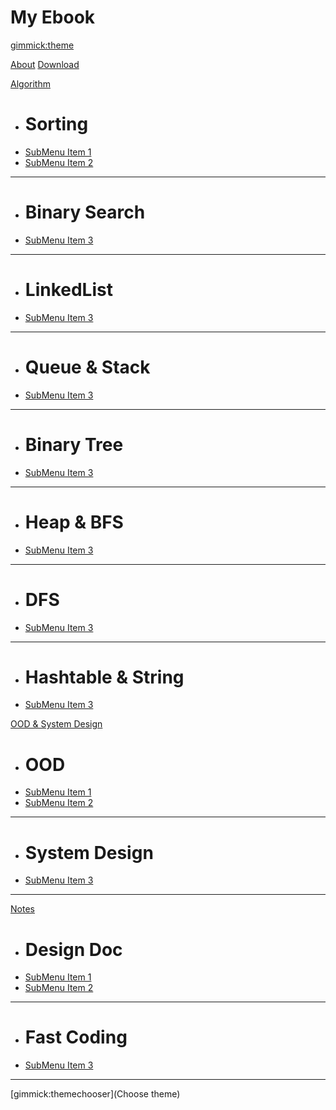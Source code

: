 <!--
  -- Name of your wiki
  -- Do NOT remove the leading `#` character.
  -->

# My Ebook


<!--
  -- Default theme
  -- (Read: http://dynalon.github.io/mdwiki/#!customizing.md#Theme_chooser)
  -->

[gimmick:theme](flatly)


<!--
  -- Navigation
  -- (Read: http://dynalon.github.io/mdwiki/#!quickstart.md#Adding_a_navigation)
  -->

[About](pages/about.md)
[Download](pages/download.md)

<!-- A more complex navigation example: ---------------------------------------- -->

[Algorithm]()
  * # Sorting
  * [SubMenu Item 1](pages/subitem1.md)
  * [SubMenu Item 2](pages/subitem2.md)
  - - - -
  * # Binary Search
  * [SubMenu Item 3](pages/subitem3.md)
  - - - -
  * # LinkedList
  * [SubMenu Item 3](pages/subitem3.md)
  - - - -
  * # Queue & Stack
  * [SubMenu Item 3](pages/subitem3.md)
  - - - -
  * # Binary Tree
  * [SubMenu Item 3](pages/subitem3.md)
  - - - -
  * # Heap & BFS
  * [SubMenu Item 3](pages/subitem3.md)
  - - - -
  * # DFS
  * [SubMenu Item 3](pages/subitem3.md)
  - - - -
  * # Hashtable & String
  * [SubMenu Item 3](pages/subitem3.md)

[OOD & System Design]()
  * # OOD
  * [SubMenu Item 1](pages/subitem1.md)
  * [SubMenu Item 2](pages/subitem2.md)
  - - - -
  * # System Design
  * [SubMenu Item 3](pages/subitem3.md)

- - - -
[Notes]()
  * # Design Doc
  * [SubMenu Item 1](pages/subitem1.md)
  * [SubMenu Item 2](pages/subitem2.md)
  - - - -
  * # Fast Coding  
  * [SubMenu Item 3](pages/subitem3.md)


----------------------------------------------------------------------------

<!--
  -- Change the Language
  -- Could be useful when there's more than one language wiki.
  -->

<!--
[Change the Language]()

  * [English (United States)](/en_US/)
  * [English (United Kingdom)](/en_GB/)
  * [Italian](/it/)
-->

<!--
  -- Let the user choose a theme
  -- (Read: http://dynalon.github.io/mdwiki/#!quickstart.md#Adding_a_navigation)
  -->


[gimmick:themechooser](Choose theme)
